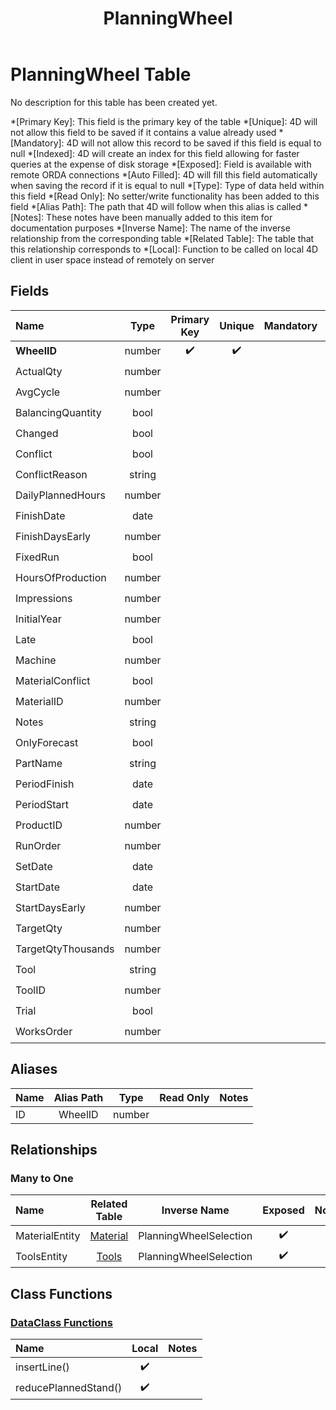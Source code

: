 ﻿---
layout: default
title: PlanningWheel
parent: Tables
---
# PlanningWheel Table
No description for this table has been created yet.

*[Primary Key]: This field is the primary key of the table
*[Unique]: 4D will not allow this field to be saved if it contains a value already used
*[Mandatory]: 4D will not allow this record to be saved if this field is equal to null
*[Indexed]: 4D will create an index for this field allowing for faster queries at the expense of disk storage
*[Exposed]: Field is available with remote ORDA connections
*[Auto Filled]: 4D will fill this field automatically when saving the record if it is equal to null
*[Type]: Type of data held within this field
*[Read Only]: No setter/write functionality has been added to this field
*[Alias Path]: The path that 4D will follow when this alias is called
*[Notes]: These notes have been manually added to this item for documentation purposes
*[Inverse Name]: The name of the inverse relationship from the corresponding table
*[Related Table]: The table that this relationship corresponds to
*[Local]: Function to be called on local 4D client in user space instead of remotely on server
## Fields

|Name|Type|Primary Key|Unique|Mandatory|Indexed|Exposed|Auto Filled|Notes|
|:---|:---:|:---:|:---:|:---:|:---:|:---:|:---:|:---:|
|**WheelID**|number|✔️|✔️||✔️|✔️|✔️||
|ActualQty|number|||||✔️|||
|AvgCycle|number|||||✔️|||
|BalancingQuantity|bool|||||✔️|||
|Changed|bool|||||✔️|||
|Conflict|bool||||✔️|✔️|||
|ConflictReason|string|||||✔️|||
|DailyPlannedHours|number|||||✔️|||
|FinishDate|date|||||✔️|||
|FinishDaysEarly|number|||||✔️|||
|FixedRun|bool|||||✔️|||
|HoursOfProduction|number|||||✔️|||
|Impressions|number|||||✔️|||
|InitialYear|number|||||✔️|||
|Late|bool|||||✔️|||
|Machine|number||||✔️|✔️|||
|MaterialConflict|bool||||✔️|✔️|||
|MaterialID|number|||||✔️|||
|Notes|string|||||✔️|||
|OnlyForecast|bool|||||✔️|||
|PartName|string|||||✔️|||
|PeriodFinish|date|||||✔️|||
|PeriodStart|date|||||✔️|||
|ProductID|number||||✔️|✔️|||
|RunOrder|number|||||✔️|||
|SetDate|date|||||✔️|||
|StartDate|date|||||✔️|||
|StartDaysEarly|number|||||✔️|||
|TargetQty|number|||||✔️|||
|TargetQtyThousands|number|||||✔️|||
|Tool|string||||✔️|✔️|||
|ToolID|number||||✔️|✔️|||
|Trial|bool|||||✔️|||
|WorksOrder|number|||||✔️|||

## Aliases

|Name|Alias Path|Type|Read Only|Notes|
|:---|:---:|:---:|:---:|:---:|
|ID|WheelID|number|||

## Relationships
### Many to One

|Name|Related Table|Inverse Name|Exposed|Notes|
|:---|:---:|:---:|:---:|:---:|
|MaterialEntity|[Material](Material.md)|PlanningWheelSelection|✔️||
|ToolsEntity|[Tools](Tools.md)|PlanningWheelSelection|✔️||

## Class Functions

### [DataClass Functions](https://github.com/synthotec/SynthoTec-4D/blob/main/Project/Sources/Classes/PlanningWheel.4dm)

|Name|Local|Notes|
|:---|:---:|:---:|
|insertLine()|✔️||
|reducePlannedStand()|✔️||